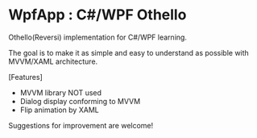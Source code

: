 # WpfApp : C#/WPF Othello

Othello(Reversi) implementation for C#/WPF learning.

The goal is to make it as simple and easy to understand as possible with MVVM/XAML architecture.

[Features]
- MVVM library NOT used
- Dialog display conforming to MVVM
- Flip animation by XAML

Suggestions for improvement are welcome!
